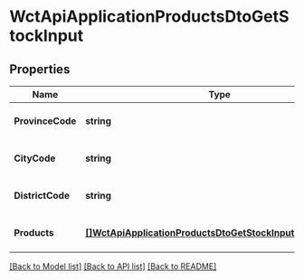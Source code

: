 # WctApiApplicationProductsDtoGetStockInput

## Properties
Name | Type | Description | Notes
------------ | ------------- | ------------- | -------------
**ProvinceCode** | **string** | 省编码 | [optional] [default to null]
**CityCode** | **string** | 市编码 | [optional] [default to null]
**DistrictCode** | **string** | 区编码 | [optional] [default to null]
**Products** | [**[]WctApiApplicationProductsDtoGetStockInputProductsItem**](WCT.Api.Application.Products.Dto.GetStockInput+ProductsItem.md) |  | [optional] [default to null]

[[Back to Model list]](../README.md#documentation-for-models) [[Back to API list]](../README.md#documentation-for-api-endpoints) [[Back to README]](../README.md)


